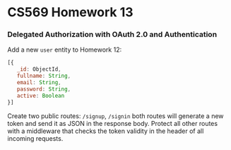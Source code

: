 # CS569 Homework 13
### Delegated Authorization with OAuth 2.0 and Authentication
Add a new `user` entity to Homework 12:
```javascript
[{ 
   _id: ObjectId, 
   fullname: String, 
   email: String, 
   password: String, 
   active: Boolean
}]
```
Create two public routes: `/signup`, `/signin` both routes will generate a new token and send it as JSON in the response body.
Protect all other routes with a middleware that checks the token validity in the header of all incoming requests.
